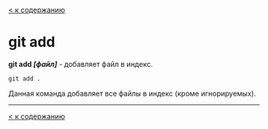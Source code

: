 [< к содержанию](./readme.md)

# git add

**git add *[файл]*** - добавляет файл в индекс.

```bash=
git add .
```
Данная команда добавляет все файлы в индекс (кроме игнорируемых).

---

[< к содержанию](./readme.md)